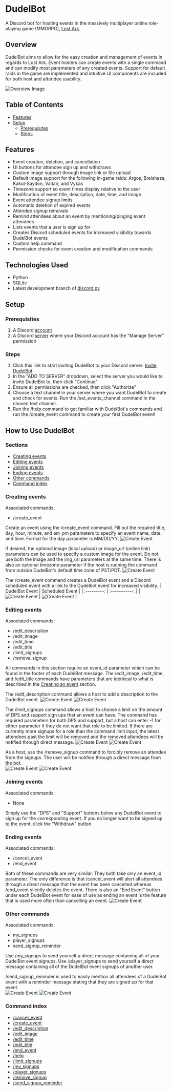 # DudelBot
A Discord bot for hosting events in the massively multiplayer online role-playing game (MMORPG),
[Lost Ark](https://www.playlostark.com/en-us).

## Overview
DudelBot aims to allow for the easy creation and management of events in regards to Lost Ark. Event hosters
can create events with a single command and can modify most parameters of any created events. Support for 
default raids in the game are implemented and intuitive UI components are included for both host and attendee
usability.

![Overview Image](images/readme_images/Overview.png)

## Table of Contents
* [Features](#features)
* [Setup](#setup)
    * [Prerequisites](#prerequisites)
    * [Steps](#steps)

## Features
* Event creation, deletion, and cancellation
* UI buttons for attendee sign up and withdraws
* Custom image support through image link or file upload
* Default image support for the following in-game raids: Argos, Brelshaza, Kakul-Saydon, Valtan, and Vykas
* Timezone support so event times display relative to the user
* Modification of event title, description, date, time, and image
* Event attendee signup limits
* Automatic deletion of expired events
* Attendee signup removals
* Remind attendees about an event by mentioning/pinging event attendees
* Lists events that a user is sign up for
* Creates Discord scheduled events for increased visibility towards DudelBot events
* Custom help command
* Permission checks for event creation and modification commands

## Technologies Used
* Python
* SQLite
* Latest development branch of [discord.py](https://github.com/Rapptz/discord.py/tree/v2.0.0)

## Setup
### Prerequisites
1. A Discord [account](https://discord.com/register)
2. A Discord [server](https://support.discord.com/hc/en-us/articles/204849977-How-do-I-create-a-server-) where your Discord account has the "Manage Server" permission

### Steps
1. Click this link to start inviting DudelBot to your Discord server: [Invite DudelBot](https://discord.com/api/oauth2/authorize?client_id=1008997047426363472&permissions=10737544192&scope=bot)
2. In the "ADD TO SERVER" dropdown, select the server you would like to invite DudelBot to, then click "Continue"
3. Ensure all permissions are checked, then click "Authorize"
4. Choose a text channel in your server where you want DudelBot to create and check for events. Run the /set_events_channel command in the chosen text channel.
5. Run the /help command to get familiar with DudelBot's commands and run the /create_event command to create your first DudelBot event! 

## How to Use DudelBot
### Sections
* [Creating events](#creating-events)
* [Editing events](#editing-events)
* [Joining events](#joining-events)
* [Ending events](#ending-events)
* [Other commands](#other-commands)
* [Command index](#command-index)

### Creating events
Associated commands:
* /create_event

Create an event using the /create_event command. Fill out the required title, day, hour, minute, and am_pm parameters to specify an event name, date, and time. Format for the day parameter is MM/DD/YY.
![Create Event](images/readme_images/CreateEvent.png)

If desired, the optional image (local upload) or image_url (online link) parameters can be used to specify a custom image for the event. Do not use both the image and the img_url parameters at the same time. There is also an optional timezone parameter if the host is running the command from outside DudelBot's default time zone of PST/PDT.
![Create Event](images/readme_images/CreateEventImage.png)

The /create_event command creates a DudelBot event and a Discord scheduled event with a link to the Dudelbot event for increased visibility.
| DudelBot Event | Scheduled Event |
|   :---------:  |  :-----------:  |
| ![Create Event](images/readme_images/DudelBotEvent.png) | ![Create Event](images/readme_images/DiscordcheduledEvent.png) |

### Editing events
Associated commands:
* /edit_description
* /edit_image
* /edit_time
* /edit_title
* /limit_signups
* /remove_signup

All commands in this section require an event_id parameter which can be found in the footer of each DudelBot message. The /edit_image, /edit_time, and /edit_title commands have parameters that are identical to what is described in the [Creating an event](#creating-an-event) section.

The /edit_description command allows a host to add a description to the DudelBot event.
![Create Event](images/readme_images/DescriptionCommand.png)
![Create Event](images/readme_images/DescriptionCommandResult.png)

The /limit_signups command allows a host to choose a limit on the amount of DPS and support sign ups that an event can have. The command has required parameters for both DPS and support, but a host can enter -1 for either parameter if they do not want that role to be limited. If there are currently more signups for a role than the command limit input, the latest attendees past the limit will be removed and the removed attendees will be notified through direct message.
![Create Event](images/readme_images/LimitSignupsCommand.png)
![Create Event](images/readme_images/LimitSignupsCommandResult.png)

As a host, use the /remove_signup command to forcibly remove an attendee from the signups. The user will be notified through a direct message from the bot.  
![Create Event](images/readme_images/RemoveSignupCommand.png)
![Create Event](images/readme_images/RemoveSignupCommandResult.png)

### Joining events
Associated commands:
* None

Simply use the "DPS" and "Support" buttons below any DudelBot event to sign up for the corresponding event. If you no longer want to be signed up to the event, click the "Withdraw" button.

### Ending events
Associated commands:
* /cancel_event
* /end_event

Both of these commands are very similar. They both take only an event_id parameter. The only difference is that /cancel_event will alert all attendees through a direct message that the event has been cancelled whereas /end_event silently deletes the event. There is also an "End Event" button under each DudelBot event for ease of use as ending an event is the feature that is used more often than cancelling an event.
![Create Event](images/readme_images/EndEventButton.png)

### Other commands
Associated commands:
* my_signups
* player_signups
* send_signup_reminder

Use /my_signups to send yourself a direct message containing all of your DudelBot event signups. Use /player_signups to send yourself a direct message containing all of the DudelBot event signups of another user.

/send_signup_reminder is used to easily mention all attendees of a DudelBot event with a reminder message stating that they are signed up for that event.  
![Create Event](images/readme_images/SignupReminderCommand.png)
![Create Event](images/readme_images/SignupReminderCommandResult.png)


### Command index
* [/cancel_event](#ending-events)
* [/create_event](#creating-events)
* [/edit_description](#editing-events)
* [/edit_image](#editing-events)
* [/edit_time](#editing-events)
* [/edit_title](#editing-events)
* [/end_event](#ending-events)
* [/help](#steps)
* [/limit_signups](#editing-events)
* [/my_signups](#other-commands)
* [/player_signups](#other-commands)
* [/remove_signup](#editing-events)
* [/send_signup_reminder](#other-commands)